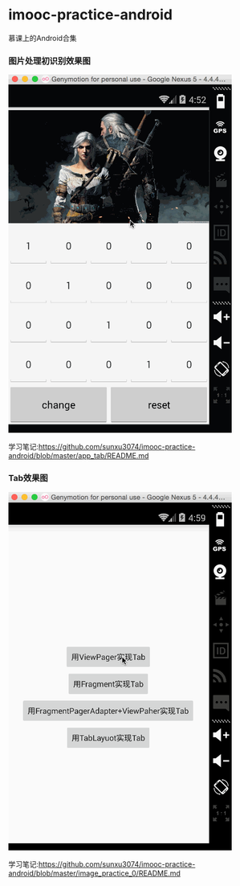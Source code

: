 # imooc-practice-android
慕课上的Android合集

### 图片处理初识别效果图

<img src="show_picture/image.gif">

学习笔记:<https://github.com/sunxu3074/imooc-practice-android/blob/master/app_tab/README.md>

### Tab效果图

<img src="show_picture/tab.gif">

学习笔记:<https://github.com/sunxu3074/imooc-practice-android/blob/master/image_practice_0/README.md>
